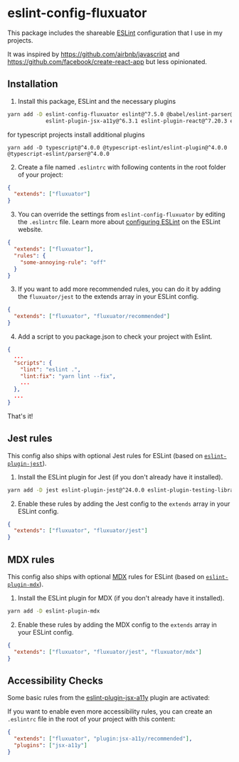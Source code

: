 # eslint-config-fluxuator

This package includes the shareable [ESLint](https://eslint.org) configuration that I use in my projects.

It was inspired by https://github.com/airbnb/javascript and https://github.com/facebook/create-react-app but less
opinionated.

## Installation

1. Install this package, ESLint and the necessary plugins

```sh
yarn add -D eslint-config-fluxuator eslint@^7.5.0 @babel/eslint-parser@^7.0.0 eslint-plugin-import@^2.22.0 \
            eslint-plugin-jsx-a11y@^6.3.1 eslint-plugin-react@^7.20.3 eslint-plugin-react-hooks@^4.0.8
```

for typescript projects install additional plugins

```shell
yarn add -D typescript@^4.0.0 @typescript-eslint/eslint-plugin@^4.0.0 @typescript-eslint/parser@^4.0.0
```

2. Create a file named `.eslintrc` with following contents in the root folder of your project:

```json
{
  "extends": ["fluxuator"]
}
```

3. You can override the settings from `eslint-config-fluxuator` by editing the `.eslintrc` file. Learn more
   about [configuring ESLint](http://eslint.org/docs/user-guide/configuring) on the ESLint website.

```json
{
  "extends": ["fluxuator"],
  "rules": {
    "some-annoying-rule": "off"
  }
}
```

3. If you want to add more recommended rules, you can do it by adding the `fluxuator/jest` to the extends array in your
   ESLint config.

```json
{
  "extends": ["fluxuator", "fluxuator/recommended"]
}
```

4. Add a script to you package.json to check your project with Eslint.

```json
{
  ...
  "scripts": {
    "lint": "eslint .",
    "lint:fix": "yarn lint --fix",
    ...
  },
  ...
}
```

That's it!

## Jest rules

This config also ships with optional Jest rules for ESLint (based
on [`eslint-plugin-jest`](https://github.com/jest-community/eslint-plugin-jest)).

1. Install the ESLint plugin for Jest (if you don't already have it installed).

```sh
yarn add -D jest eslint-plugin-jest@^24.0.0 eslint-plugin-testing-library@^3.9.0
```

2. Enable these rules by adding the Jest config to the `extends` array in your ESLint config.

```json
{
  "extends": ["fluxuator", "fluxuator/jest"]
}
```

## MDX rules

This config also ships with optional [MDX](https://github.com/mdx-js/mdx) rules for ESLint (based
on [`eslint-plugin-mdx`](https://github.com/mdx-js/eslint-mdx)).

1. Install the ESLint plugin for MDX (if you don't already have it installed).

```sh
yarn add -D eslint-plugin-mdx
```

2. Enable these rules by adding the MDX config to the `extends` array in your ESLint config.

```json
{
  "extends": ["fluxuator", "fluxuator/jest", "fluxuator/mdx"]
}
```

## Accessibility Checks

Some basic rules from the [eslint-plugin-jsx-a11y](https://github.com/evcohen/eslint-plugin-jsx-a11y) plugin are
activated:

If you want to enable even more accessibility rules, you can create an `.eslintrc` file in the root of your project with
this content:

```json
{
  "extends": ["fluxuator", "plugin:jsx-a11y/recommended"],
  "plugins": ["jsx-a11y"]
}
```
